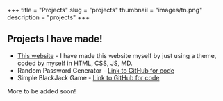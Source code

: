 +++
title = "Projects"
slug = "projects"
thumbnail = "images/tn.png"
description = "projects"
+++

## Projects I have made! 

* [This website]() - I have made this website myself by just using a theme, coded by myself in HTML, CSS, JS, MD.
* Random Password Generator - [Link to GitHub for code](https://github.com/amannayyar1/PasswordGenerator)
* Simple BlackJack Game - [Link to GitHub for code](https://github.com/amannayyar1/BlackJack)


More to be added soon!

<!---
if you want to add pics to this page go to the example folder in the themes and check how to add the image.
-->